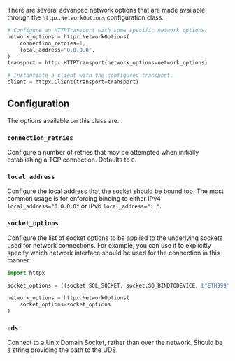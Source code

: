There are several advanced network options that are made available through the `httpx.NetworkOptions` configuration class.

```python
# Configure an HTTPTransport with some specific network options.
network_options = httpx.NetworkOptions(
    connection_retries=1,
    local_address="0.0.0.0",
)
transport = httpx.HTTPTransport(network_options=network_options)

# Instantiate a client with the configured transport.
client = httpx.Client(transport=transport)
```

## Configuration

The options available on this class are...

### `connection_retries`

Configure a number of retries that may be attempted when initially establishing a TCP connection. Defaults to `0`.

### `local_address`

Configure the local address that the socket should be bound too. The most common usage is for enforcing binding to either IPv4 `local_address="0.0.0.0"` or IPv6 `local_address="::"`.

### `socket_options`

Configure the list of socket options to be applied to the underlying sockets used for network connections.
For example, you can use it to explicitly specify which network interface should be used for the connection in this manner:

```python
import httpx

socket_options = [(socket.SOL_SOCKET, socket.SO_BINDTODEVICE, b"ETH999")]

network_options = httpx.NetworkOptions(
    socket_options=socket_options
)
```

### `uds`

Connect to a Unix Domain Socket, rather than over the network. Should be a string providing the path to the UDS.